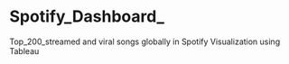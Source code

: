 # Spotify_Dashboard_
Top_200_streamed and viral songs globally in Spotify Visualization using Tableau
